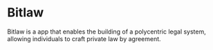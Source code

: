 Bitlaw
======

Bitlaw is a app that enables the building of a polycentric legal system, allowing individuals to craft private law by agreement.
